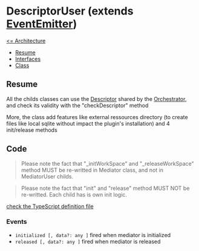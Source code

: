 # DescriptorUser (extends [EventEmitter](https://nodejs.org/api/events.html#events_class_eventemitter))

[<= Architecture](./architecture.md)

* [Resume](#resume)
* [Interfaces](#interfaces)
* [Class](#class-extends-eventemitter)

## Resume

All the childs classes can use the [Descriptor](./Descriptor.md) shared by the [Orchestrator](./Orchestrator.md), and check its validity with the "checkDescriptor" method

More, the class add features like external ressources directory (to create files like local sqlite without impact the plugin's installation) and 4 init/release methods

## Code

> Please note the fact that "_initWorkSpace" and "_releaseWorkSpace" method MUST be re-writted in Mediator class, and not in MediatorUser childs.

> Please note the fact that "init" and "release" method MUST NOT be re-writted. Each child has is own init logic.

[check the TypeScript definition file](../lib/index.d.ts)

### Events

  * ``` initialized [, data?: any ] ``` fired when mediator is initialized
  * ``` released [, data?: any ] ``` fired when mediator is released
